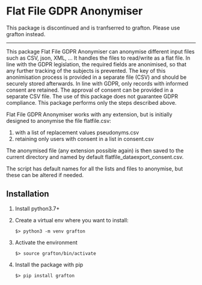 # Flat File GDPR Anonymiser

This package is discontinued and is tranfserred to grafton. Please use grafton instead. 

___

This package Flat File GDPR Anonymiser can anonymise different input files such as CSV, json, XML, ... It handles the files to read/write as a flat file. In line with the GDPR legislation, the required fields are anonimised, so that any further tracking of the subjects is prevented.   The key of this anonimisation process is provided in a separate file (CSV) and should be securely stored afterwards. In line with GDPR, only records with informed consent are retained. The approval of consent can be provided in a separate CSV file. The use of this package does not guarantee GDPR compliance. This package performs only the steps described above.

Flat File GDPR Anonymiser works with any extension, but is initially designed to anonymise the file flatfile.csv:

1. with a list of replacement values pseudonyms.csv
2. retaining only users with consent in a list in consent.csv

The anonymised file (any extension possible again) is then saved to the current directory and named by default flatfile_dataexport_consent.csv.

The script has default names for all the lists and files to anonymise, but these can be altered if needed.

## Installation

1. Install python3.7+
2. Create a virtual env where you want to install:

    ```
    $> python3 -m venv grafton
    ```

3. Activate the environment

    ```
    $> source grafton/bin/activate
    ```

4. Install the package with pip

     ```
    $> pip install grafton
     ```
	 





